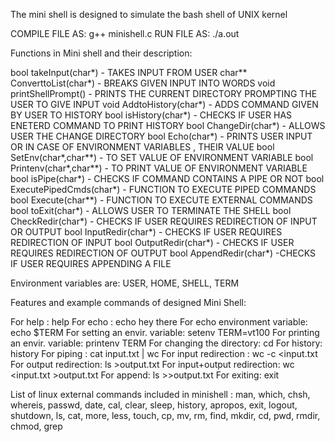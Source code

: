 The mini shell is designed to simulate the bash shell of UNIX kernel

COMPILE FILE AS:      g++ minishell.c
RUN FILE AS:          ./a.out

Functions in Mini shell and their description:

bool takeInput(char*) - TAKES INPUT FROM USER
char** ConverttoList(char*) - BREAKS GIVEN INPUT INTO WORDS 
void printShellPrompt() - PRINTS THE CURRENT DIRECTORY PROMPTING THE USER TO GIVE INPUT
void AddtoHistory(char*) - ADDS COMMAND GIVEN BY USER TO HISTORY
bool isHistory(char*) - CHECKS IF USER HAS ENETERD COMMAND TO PRINT HISTORY
bool ChangeDir(char*) - ALLOWS USER THE CHANGE DIRECTORY
bool Echo(char*) -     PRINTS USER INPUT OR IN CASE OF ENVIRONMENT VARIABLES , THEIR VALUE 
bool SetEnv(char*,char**) - TO SET VALUE OF ENVIRONMENT VARIABLE
bool Printenv(char*,char**) - TO PRINT VALUE OF ENVIRONMENT VARIABLE
bool isPipe(char*) - CHECKS IF COMMAND CONTAINS A PIPE OR NOT
bool ExecutePipedCmds(char*) - FUNCTION TO EXECUTE PIPED COMMANDS 
bool Execute(char**) - FUNCTION TO EXECUTE EXTERNAL COMMANDS
bool toExit(char*) - ALLOWS USER TO TERMINATE THE SHELL 
bool CheckRedir(char*) - CHECKS IF USER REQUIRES REDIRECTION OF INPUT OR OUTPUT
bool InputRedir(char*) - CHECKS IF USER REQUIRES REDIRECTION OF INPUT 
bool OutputRedir(char*) - CHECKS IF USER REQUIRES REDIRECTION OF OUTPUT
bool AppendRedir(char*) -CHECKS IF USER REQUIRES APPENDING A FILE

Environment variables are: USER, HOME, SHELL, TERM

Features and example commands of designed Mini Shell:

For help :                       help
For echo :                       echo hey there
For echo environment variable:   echo $TERM
For setting an envir. variable:  setenv TERM=vt100
For printing an envir. variable: printenv TERM
For changing the directory:      cd
For history:                     history
For piping :                     cat input.txt | wc
For input redirection :          wc -c <input.txt      
For output redirection:          ls >output.txt
For input+output redirection:    wc <input.txt >output.txt
For append:                      ls >>output.txt
For exiting:                     exit

List of linux external commands included in  minishell :
man, which, chsh, whereis, passwd, date, cal, clear, sleep, history, apropos, exit, logout, shutdown, ls, cat, more, less, touch, cp, mv, rm, find, mkdir, cd, pwd, rmdir, chmod, grep
